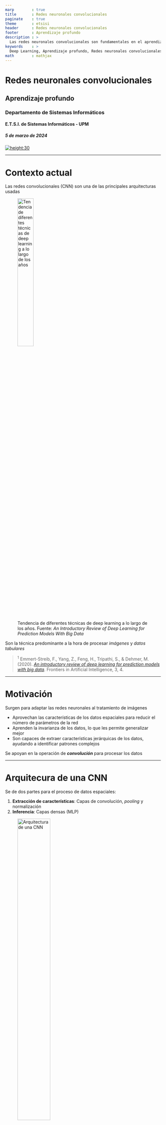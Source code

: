 ```yaml
---
marp        : true
title       : Redes neuronales convolucionales
paginate    : true
theme       : etsisi
header      : Redes neuronales convolucionales
footer      : Aprendizaje profundo
description : >
  Las redes neuronales convolucionales son fundamentales en el aprendizaje profundo para tareas de visión artificial. Estas redes procesan datos en forma de matrices, utilizando filtros para extraer características relevantes de forma jerárquica, lo que las hace eficientes en el análisis de imagen. Las CNN destacan por su capacidad para identificar patrones complejos con menos parámetros que las redes densas, mejorando la eficiencia y reduciendo el sobreajuste. E.T.S.I. Sistemas Informáticos (UPM)
keywords    : >
  Deep Learning, Aprendizaje profundo, Redes neuronales convolucionales, Redes de convolución
math        : mathjax
---
```


<!-- _class: titlepage -->

# Redes neuronales convolucionales

## Aprendizaje profundo

### Departamento de Sistemas Informáticos

#### E.T.S.I. de Sistemas Informáticos - UPM

##### 5 de marzo de 2024

[![height:30](https://mirrors.creativecommons.org/presskit/buttons/80x15/svg/by-nc-sa.svg)](https://creativecommons.org/licenses/by-nc-sa/4.0/)

---

# Contexto actual

Las redes convolucionales (CNN) son una de las principales arquitecturas usadas

<figure>
    <img src="images/number-of-publications-in-dependence-on-the-publication-year-for-dl.png" alt="Tendencia de diferentes técnicas de deep learning a lo largo de los años" width="35%">
    <figcaption>Tendencia de diferentes técnicas de deep learning a lo largo de los años. Fuente: <em>An Introductory Review of Deep Learning for Prediction Models With Big Data</em></figcaption>
</figure>

Son la técnica predominante a la hora de procesar <i>imágenes</i> y <i>datos tabulares</i>

> <sup>1</sup> Emmert-Streib, F., Yang, Z., Feng, H., Tripathi, S., & Dehmer, M. (2020). [_An introductory review of deep learning for prediction models with big data_](https://www.frontiersin.org/articles/10.3389/frai.2020.00004/full). Frontiers in Artificial Intelligence, 3, 4.

---

# Motivación

Surgen para adaptar las redes neuronales al tratamiento de imágenes

- Aprovechan las características de los datos espaciales para reducir el número de parámetros de la red
- Aprenden la invarianza de los datos, lo que les permite generalizar mejor
- Son capaces de extraer características jerárquicas de los datos, ayudando a identificar patrones complejos

Se apoyan en la operación de <i>**convolución**</i> para procesar los datos

---

# Arquitecura de una CNN

Se de dos partes para el proceso de datos espaciales:

1. **Extracción de características**: Capas de convolución, _pooling_ y normalización
2. **Inferencia**: Capas densas (MLP)

<figure>
    <img src="https://editor.analyticsvidhya.com/uploads/90650dnn2.jpeg" alt="Arquitectura de una CNN" width="50%">
    <figcaption>Arquitectura de una CNN. Fuente: <a href="https://www.analyticsvidhya.com/blog/2020/10/what-is-the-convolutional-neural-network-architecture/">Analytics Vidhya</a></figcaption>
</figure>

---

# Operación de convolución<!--_class: section-->

---

# ¿Qué es una operación de convolución?

En nuestro contexto definiremos la convolución como operación que **procesa una matriz numérica manteniendo las relaciones espaciales de la misma**

- Se aplica un **filtro** (o **kernel**) a la matriz de entrada produciendo una salida denominada **mapa de características**
- En visión artificial, se han utilizado tradicionalmente para producir efectos

---

# Ejemplo de convolución: Desenfoque tipo caja

<figure>
    <img src="images/convolution-box.png" alt="Ejemplo de desenfoque tipo caja" width="100%">
    <figcaption>Ejemplo de desenfoque tipo caja.</figcaption>
</figure>

---

# Ejemplo de convolución: Desenfoque tipo caja

<figure>
    <img src="images/convolution-gaussian.png" alt="Ejemplo de desenfoque gaussiano" width="100%">
    <figcaption>Ejemplo de desenfoque gaussiano.</figcaption>
</figure>

---

# Ejemplo de convolución: Desenfoque tipo caja

<figure>
    <img src="images/convolution-sharpen.png" alt="Ejemplo de desenfoque realce de bordes" width="100%">
    <figcaption>Ejemplo de desenfoque realce de bordes.</figcaption>
</figure>

---

# Operación de convolución (I)

**Producto escalar** de una matriz con un **filtro** (**kernel**) que se desplaza por ella

<hr>
<div class="columns">
<div class="column">

<figure>
<img src="https://miro.medium.com/v2/resize:fit:640/format:webp/0*ft0xqDy5VBYTuchD.gif" alt="Operación de convolución" width="60%">

<figcaption>

Operación de convolución con filtro 2D sobre imagen de un único canal. Fuente: [Analytics Vidhya](https://medium.com/analytics-vidhya/convolution-operations-in-cnn-deep-learning-compter-vision-128906ece7d3)

</figcaption>
</figure>

</div>
<div class="column">

Dos elementos fundamentales:

- **Matriz de entrada**: Dos (e.g. imagen en escala de grises) o tres dimensiones (e.g. imagen a color)
- **Filtro**: Ancho y alto determinado, mientras que coincide en profundidad con la matriz de entrada

</div>
</div>

El filtro recorre la matriz de entrada haciendo el producto escalar en cada posición

---

# Operación de convolución (II)

La región que el filtro (kérnel) es capaz de observar se denomina **campo receptivo**

<figure>
    <img src="https://saturncloud.io/images/blog/convolution-operation-on-a-mxnx3-image-matrix-with-a-3x3x3-kernel.gif" alt="Operación de convolución sobre una imagen de 3 canales" width="65%">
    <figcaption>Operación de convolución sobre una imagen de 3 canales. Fuente: <a href="https://saturncloud.io/blog/a-comprehensive-guide-to-convolutional-neural-networks-the-eli5-way/">SaturnCloud</a></figcaption>
</figure>

---

# Convolución en redes neuronales

¿Y si en lugar de filtros preconfigurados, los «aprendemos»?

- Esa es la idea detrás de las redes neuronales convolucionales
- Una **convolución neuronal** cambia los valores del núcleo por neuronas con sus propios pesos

<figure>
    <img src="images/conv-neuron.png" alt="Convolución en redes neuronales" width="50%">
    <figcaption>Pesos asociados a un filtro 2D</figcaption>
</figure>

---

# Activación de capas convolucionales

Tras la convolución, el resutado pasa por una función de activación no lineal

<figure>
    <img src="images/conv-activation.png" alt="Convolución en redes neuronales" width="60%">
    <figcaption>Proceso completo de obtención de mapa de características</figcaption>
</figure>

La salida de la operación se denomina **mapa de características** del filtro

---

# <!--fit-->Hiperparámetros de la capa convolucional<!--_class: section-->

---

# Un poco de implementación

La capa `Conv2D` de Keras configura cada una de las capas convolucionales

```python
tf.keras.layers.Conv2D(
  filters=...,
  kernel_size=...,
  strides=...,
  padding=...,
  activation=...,
)
```

Estos son los más comunes, presentes en prácticamente en cualquier framework

---

# `filters`

Número de filtros que se aplicarán a la imagen

- Cada filtro es un conjunto de pesos que se aplican a la imagen
- Cada filtro produce un mapa de características

<figure>
<img src="images/hiperparameters-filters.png" alt="Número de filtros" width="40%">
<figcaption>Capa convolucional de cinco filtros, que darán lugar a cinco mapas de características
</figcaption>
</figure>

---

# `kernel_size`

Especifica el tamaño del filtro que se deslizará sobre la imagen

- Especificado como una tupla de dos enteros, `(alto, ancho)`
- El tamaño del filtro determina el campo receptivo de la capa

<figure>
<img src="images/kernel-size.png" alt="Tamaño de kernel" width="55%">
<figcaption>

Filtros de tamaño $3 \times 3$ y $5 \times 5$.

</figcaption>
</figure>

---

# `strides`

Determina el salto que dará el filtro al deslizarse sobre la imagen

- Especificado como tupla de dos enteros, `(alto, ancho)`
- Si no se especifica, el salto es de 1 en ambas direcciones

<figure>
<img src="https://miro.medium.com/v2/resize:fit:720/format:webp/1*4wZt9G7W7CchZO-5rVxl5g@2x.gif" alt="Stride de 2x2" width="40%">
<figcaption>

Salto _stride_ de $2 \times 2$ para el deslizamiento del filtro. Fuente: [Towards Data Science](https://towardsdatascience.com/applied-deep-learning-part-4-convolutional-neural-networks-584bc134c1e2)

</figcaption>
</figure>

---

# `padding`

Indica cómo se rellena la imagen para que el filtro pueda deslizarse por los bordes

- `valid`: No se rellena la imagen (por defecto)
- `same`: Se rellena la imagen con ceros para que el tamaño del mapa de características sea el mismo que el de la entrada

<figure>
<img src="https://miro.medium.com/v2/resize:fit:1100/format:webp/1*W2D564Gkad9lj3_6t9I2PA@2x.gif" alt="padding same" width="35%">
<figcaption>

_Padding_ establecido como `same`, rellenando la imagen por los bordes para que el mapa de características resultante tenga el mismo tamaño que la entrada. Fuente: [Towards Data Science](https://towardsdatascience.com/applied-deep-learning-part-4-convolutional-neural-networks-584bc134c1e2)

</figcaption>
</figure>

---

# `activation`

Define la función de activación que se aplicará a la salida de la convolución

<figure class="image">
  <img src="images/activation-functions-dance-moves.png" alt="Ilustración de una neurona artificial" width="50%"/>
  <figcaption><em><strong>Figura 5.</strong> Algunas funciones de activación comunes.</em></figcaption>
</figure>

---

# _Upsampling_ y _downsampling_<!--_class: section-->

---

# Cambios de dimensionalidad

A la hora de diseñar una red convolucional, las capas que cambian las dimensiones de la información son fundamentales

- **_Downsampling_**: Reducción de la resolución espacial
- **_Upsampling_**: Aumento de la resolución espacial

Las capas de convolución por defecto realizan _downsampling_ de dos maneras:

- Mediante el uso del parámetro `strides`
- Mediante el uso de `padding` en la imagen (el de tipo `valid`)

Pero en DL a veces necesitamos muchas capas de convolución, y a la vez mantener, aumentar o disminuir la resolución espacial

---

# Reducción dimensional con _pooling_

El _pooling_ es una operación que reduce la resolución espacial de la imagen

<hr>
<div class="columns">
<div class="column">

<figure>
<img src="https://miro.medium.com/v2/resize:fit:1100/format:webp/0*ZCK3r36_Ho4tOt76.gif" alt="padding same" width="100%">
<figcaption>

Diferentes operaciones de _pooling_ sobre la misma matriz. Fuente: [Towards Data Science](https://williamjchen.medium.com/the-one-stop-guide-to-convolutional-neural-networks-2a6e81de1d59)

</figcaption>
</figure>

</div>
<div class="column">

Filtro que devuelve un valor de cada región de la imagen

- **Max pooling**: Se toma el valor máximo de una región
- **Average pooling**: Se toma el valor promedio de una región
- **Global pooling**: Se toma el valor máximo o promedio de toda la imagen

---

# Aumento dimensional con _upsampling_

El _upsampling_ es una operación que aumenta la resolución espacial de la imagen

<hr>
<div class="columns">
<div class="column">

<figure>
<img src="https://miro.medium.com/v2/resize:fit:640/format:webp/1*LJAl2rkIfFTDRIQanIbfRQ.png" alt="padding same" width="80%">
<figcaption>

Ejemplo de _upsampling_ mediante la técnica _bed of nails_. Fuente: [Towards Data Science](https://towardsdatascience.com/transposed-convolution-demystified-84ca81b4baba)

</figcaption>
</figure>

</div>
<div class="column">

Existen una amplia multitud de técnicas

- **Vecinos cercanos**: Se copia el valor de un píxel a toda la región generada
- **Interpolación**: Se rellenan los valores faltantes con valores interpolados de los píxeles vecinos
- _**Bed of nails**_: Se rellenan los valores faltantes con ceros

---

# Strides para el cambio dimensional

Es otra alternativa para reducir la dimensión de la entrada

- Si el _stride_ es mayor que 1, el filtro se desplaza más rápido por la imagen
- La salida de la convolución es más pequeña que la entrada

<figure>
<img src="https://miro.medium.com/v2/resize:fit:720/format:webp/1*4wZt9G7W7CchZO-5rVxl5g@2x.gif" alt="Stride de 2x2" width="20%">
<figcaption>

Un _stride_ de $2 \times 2$ se puede usar como _downsampling_ «inteligentes». Fuente: [Towards Data Science](https://towardsdatascience.com/applied-deep-learning-part-4-convolutional-neural-networks-584bc134c1e2)

</figcaption>
</figure>

La principal ventaja respecto al _pooling_ es que se aprenden los pesos de los filtros

- Podemos decir que se usa un filtro «inteligente»

---

# Filtros $1 \times 1$

Se usan en ocasiones para reducir la dimensionalidad de la imagen<sup>1</sup>

<hr>
<div class="columns">
<div class="column">

- Disminuye la cantidad de canales (menos complejidad y cálculos),
- Aplicación de operaciones no lineales sin alterar el tamaño de la imagen, y
- Cada canal de cada píxel como entrada de una red neuronal, así aprenden transformaciones complejas a nivel de canal.

</div>
<div class="column">

<figure>
<img src="https://miro.medium.com/v2/resize:fit:640/format:webp/1*AjaTIcaz2oHFuBwTiGfL3w.gif" alt="Stride de 2x2" width="72%">
<figcaption>

Un _stride_ de $2 \times 2$ se puede usar como _downsampling_ «inteligentes». Fuente: [Towards Data Science](https://towardsdatascience.com/applied-deep-learning-part-4-convolutional-neural-networks-584bc134c1e2)

</figcaption>
</figure>

</div>
</div>

> <sup>1</sup> Lin, M., Chen, Q., & Yan, S. (2013). [_Network in network_](https://arxiv.org/abs/1312.4400). arXiv preprint arXiv:1312.4400.

---

# <!--fit-->Clasificación de dígitos con series temporales<!--_class: accent-->

## Notebook: [Clasificación de dígitos con redes convolucionales.ipynb](https://etsisi.github.io/Aprendizaje-profundo/Notebooks/Clasificación%20de%20dígitos%20con%20redes%20convolucionales.ipynb)

---

# Diferentes arquitecturas de CNN<!--_class: section-->

---

# LeNet - La primera arquitectura de CNN

Desarrollada por LeCun et al.<sup>1</sup> en 1998 para reconocer de dígitos escritos a mano

<figure>
<img src="https://anatomiesofintelligence.github.io/img/l/lenet5-architecture.gif" alt="Arquitectura LeNet-5" width="65%">
<figcaption>

Arquitectura LeNet-5. Fuente: [Anatomies of Intelligence](https://anatomiesofintelligence.github.io/posts/2019-07-25-lenet5-digit-recognition-convolutional-neural-network)

</figcaption>
</figure>

Es considerada el «Hola Mundo» del aprendizaje profundo

- **Arquitectura**: Dos capas convolucionales, dos capas _pooling_ y tres capas densas
- **Principal problema**: _Vanishing gradients_.

> <sup>1</sup> LeCun, Y., Bottou, L., Bengio, Y., & Haffner, P. (1998). LeCun, Y., Bottou, L., Bengio, Y., & Haffner, P. (1998). Gradient-based learning applied to document recognition. Proceedings of the IEEE, 86(11), 2278-2324.. Proceedings of the IEEE, 86(11), 2278-2324.

---

# AlexNet - Arquitectura que popularizó las CNN

Desarrollada por Alex Krizhevsky et al.<sup>1</sup> en 2012, ganadora de ImageNet 2012

<hr>
<div class="columns">
<div class="column">

<figure>
<img src="https://miro.medium.com/v2/resize:fit:1100/format:webp/0*IOvC3mgxzKBO502e.png" alt="Arquitectura AlexNet" width="75%">
<figcaption>

Arquitectura AlexNet. Fuente: [Medium](https://medium.com/@karandeepdps/alexnet-vggnet-resnet-and-inception-11880a1ed3cd)

</figcaption>

</figure>

</div>
<div class="column">

- **Arquitectura**: Cinco convolucionales, 2 _pooling_ y tres densas
- **Principal aportación**: Uso de _ReLU_ y _dropout_ para evitar el sobreajuste
- **Problema**: <i>Muchos parámetros</i>

</div>
</div>

Esta arquitectura ha inspirado el diseño de muchas arquitecturas posteriores

> <sup>1</sup> Krizhevsky, A., Sutskever, I., & Hinton, G. E. (2012). [_ImageNet classification with deep convolutional neural networks_](https://proceedings.neurips.cc/paper/2012/hash/c399862d3b9d6b76c8436e924a68c45b-Abstract.html). Advances in neural information processing systems, 25, 1097-1105.

---

# <!--fit-->GoogLeNet (Inception v1) - Bloques _inception_

Desarrollada por Szegedy et al.<sup>1</sup> en 2014, ganadora de ImageNet 2014

<figure>
<img src="https://miro.medium.com/v2/resize:fit:1100/format:webp/0*G47uhQi2slwZI9-o.png" alt="Arquitectura GoogLeNet" width="70%">
<figcaption>

Arquitectura GoogLeNet. Fuente: [Medium](https://medium.com/@karandeepdps/alexnet-vggnet-resnet-and-inception-11880a1ed3cd)

</figcaption>
</figure>

- **Arquitectura**: 22 capas con bloques _inception_ (principal aportación)
- **Problema**: <i>Complejidad de implementación</i>

> <sup>1</sup> Szegedy, C., Liu, W., Jia, Y., Sermanet, P., Reed, S., Anguelov, D., ... & Rabinovich, A. (2015). [_Going deeper with convolutions_](https://arxiv.org/abs/1409.4842). Proceedings of the IEEE conference on computer vision and pattern recognition, 1, 3.

---

# Bloque _inception_

Estructura que permite la extracción de características a diferentes escalas

<hr>
<div class="columns">
<div class="column">

- Nos permite utilizar múltiples tipos de tamaño de filtro, en lugar de uno solo
- Luego se concatena el resultado de cada filtro y pasarlo a la siguiente capa
- Sucesivas versiones han ido añadiendo mejoras al bloque

</div>
<div class="column">

<figure>
<img src="https://miro.medium.com/v2/resize:fit:640/format:webp/1*H_ZYfZ52t6M4UmML6a6pAQ.png" alt="Bloque _inception_ v1" width="100%">
<figcaption>

Bloque _inception_ v1. Fuente: [The Startup](https://medium.com/swlh/understanding-inception-simplifying-the-network-architecture-54cd31d38949)

</figcaption>
</figure>

</div>
</div>

> <sup>1</sup> Szegedy, C., Liu, W., Jia, Y., Sermanet, P., Reed, S., Anguelov, D., ... & Rabinovich, A. (2015). [_Going deeper with convolutions_](https://arxiv.org/abs/1409.4842). Proceedings of the IEEE conference on computer vision and pattern recognition, 1, 3.

---

# VGGNet - Arquitectura con muchas capas

Desarrollada por Simonyan y Zisserman<sup>1</sup> en 2014

<figure>
<img src="https://www.mdpi.com/electronics/electronics-12-03980/article_deploy/html/images/electronics-12-03980-g006.png" alt="Arquitectura VGGNet-19" width="70%">
<figcaption>

Arquitectura VGGNet-19. Fuente: [Electronics (MDPI)](https://www.mdpi.com/2079-9292/12/18/3980)

</figcaption>
</figure>

- **Arquitectura**: 16 convoluciones (o más) y 3 densas
- **Problema**: <i>Muchos parámetros</i>, _vanishing gradients_
- **Ventaja**: Fácil de entender y de implementar

> <sup>1</sup> Simonyan, K., & Zisserman, A. (2014). [_Very deep convolutional networks for large-scale image recognition_](https://arxiv.org/abs/1409.1556). arXiv preprint arXiv:1409.1556.

---

# ResNet - Redes residuales

Desarrollada por He et al.<sup>1</sup> en 2015

<figure>
<img src="https://www.mdpi.com/electronics/electronics-12-03980/article_deploy/html/images/electronics-12-03980-g007.png" alt="Arquitectura ResNet-50" width="100%">
<figcaption>

Arquitectura ResNet-34. Fuente: [Medium](https://medium.com/@karandeepdps/alexnet-vggnet-resnet-and-inception-11880a1ed3cd)

</figcaption>
</figure>

- **Arquitectura**: 34+ capas convolucionales con bloques residuales
- **Principal aportación**: Conexiones residuales para evitar el _vanishing gradient_
- **Ventaja**: Permite el entrenamiento de redes muy profundas

> <sup>1</sup> He, K., Zhang, X., Ren, S., & Sun, J. (2016). [_Deep residual learning for image recognition_](https://arxiv.org/abs/1512.03385). Proceedings of the IEEE conference on computer vision and pattern recognition, 770-778.

---

# Ejercicios sugeridos<!-- _backgroundColor: lightblue -->

- [Clasificación alternativa](https://etsisi.github.io/Aprendizaje-profundo/Exercises/Redes%20convolucionales%20-%20Clasificación%20alternativa.ipynb)
- [Implementando LeNet](https://etsisi.github.io/Aprendizaje-profundo/Exercises/Redes%20convolucionales%20-%20Implementando%20LeNet.ipynb)

---

# Licencia<!--_class: license -->

Esta obra está licenciada bajo una licencia [Creative Commons Atribución-NoComercial-CompartirIgual 4.0 Internacional](https://creativecommons.org/licenses/by-nc-sa/4.0/).

Puedes encontrar su código en el siguiente enlace: <https://github.com/etsisi/Aprendizaje-profundo>
